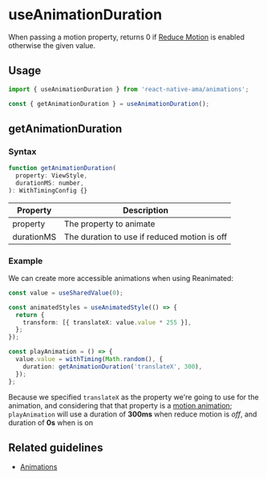 # useAnimationDuration

When passing a motion property, returns 0 if [Reduce Motion](../hooks/useAMAContext#isreducemotionenabled) is enabled otherwise the given value.

## Usage

```js
import { useAnimationDuration } from 'react-native-ama/animations';

const { getAnimationDuration } = useAnimationDuration();
```

## getAnimationDuration

### Syntax

```js
function getAnimationDuration(
  property: ViewStyle,
  durationMS: number,
): WithTimingConfig {}
```

| Property   | Description                                  |
| ---------- | -------------------------------------------- |
| property   | The property to animate                      |
| durationMS | The duration to use if reduced motion is off |

### Example

We can create more accessible animations when using Reanimated:

```ts
const value = useSharedValue(0);

const animatedStyles = useAnimatedStyle(() => {
  return {
    transform: [{ translateX: value.value * 255 }],
  };
});

const playAnimation = () => {
  value.value = withTiming(Math.random(), {
    duration: getAnimationDuration('translateX', 300),
  });
};
```

Because we specified `translateX` as the property we're going to use for the animation, and considering that that property is a [motion animation](../utils/isMotionAnimation.md); `playAnimation` will use a duration of **300ms** when reduce motion is _off_, and duration of **0s** when is on

## Related guidelines

- [Animations](/guidelines/animations)

